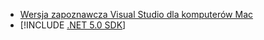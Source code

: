 * [Wersja zapoznawcza Visual Studio dla komputerów Mac](https://visualstudio.microsoft.com/vs/mac/)
* [!INCLUDE [.NET 5.0 SDK](~/includes/5.0-SDK.md)]
